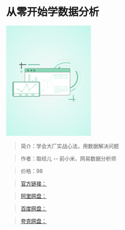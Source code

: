 # 从零开始学数据分析

![img](../../assets/CioPOWGMxG6AYAEpAABLF2KanK8636.png)

> 简介：学会大厂实战心法，用数据解决问题

> 作者：取经儿 -- 前小米、网易数据分析师

> 价格：98

> [官方链接：]()

> [阿里网盘：]()

> [百度网盘：]()

> [夸克网盘：]()
